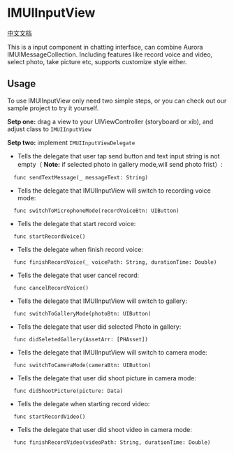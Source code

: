 # IMUIInputView
[中文文档](./IMUIInputView_usage_zh.md)

This is a input component in chatting interface, can combine Aurora IMUIMessageCollection. Including features like record voice and video, select photo, take picture etc, supports customize style either.

## Usage
To use IMUIInputView only need two simple steps, or you can check out our sample project to try it yourself.

**Setp one:** drag a view to your UIViewController (storyboard or xib), and adjust class to `IMUIInputView `

**Setp two:** implement `IMUIInputViewDelegate`

- Tells the delegate that user tap send button and text input string is not empty（ **Note:** if selected photo in gallery mode,will send photo frist）:
```
  func sendTextMessage(_ messageText: String)
```

- Tells the delegate that IMUIInputView will switch to recording voice mode:
```
  func switchToMicrophoneMode(recordVoiceBtn: UIButton)
```

- Tells the delegate that start record voice:
```
  func startRecordVoice()
```

- Tells the delegate when finish record voice:
```
  func finishRecordVoice(_ voicePath: String, durationTime: Double)
```

- Tells the delegate that user cancel record:
```
  func cancelRecordVoice()
```

- Tells the delegate that IMUIInputView will switch to gallery:
```
  func switchToGalleryMode(photoBtn: UIButton)
```

- Tells the delegate that user did selected Photo in gallery:
```
  func didSeletedGallery(AssetArr: [PHAsset])
```

- Tells the delegate that IMUIInputView will switch to camera mode:
```
  func switchToCameraMode(cameraBtn: UIButton)
```

- Tells the delegate that user did shoot picture in camera mode:
```
  func didShootPicture(picture: Data)
```

- Tells the delegate when starting record video:

```
  func startRecordVideo()
```

- Tells the delegate that user did shoot video in camera mode:
```
  func finishRecordVideo(videoPath: String, durationTime: Double)
```


